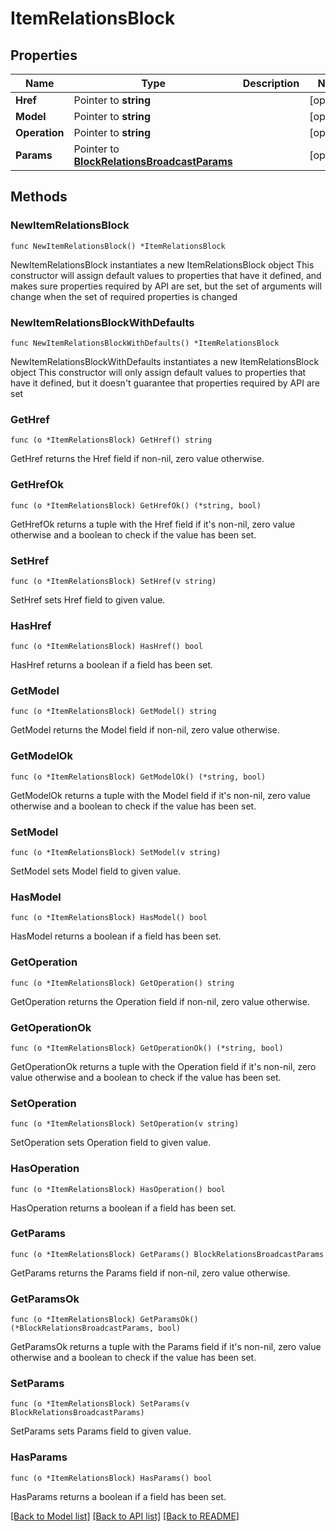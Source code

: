 # ItemRelationsBlock

## Properties

Name | Type | Description | Notes
------------ | ------------- | ------------- | -------------
**Href** | Pointer to **string** |  | [optional] 
**Model** | Pointer to **string** |  | [optional] 
**Operation** | Pointer to **string** |  | [optional] 
**Params** | Pointer to [**BlockRelationsBroadcastParams**](BlockRelationsBroadcastParams.md) |  | [optional] 

## Methods

### NewItemRelationsBlock

`func NewItemRelationsBlock() *ItemRelationsBlock`

NewItemRelationsBlock instantiates a new ItemRelationsBlock object
This constructor will assign default values to properties that have it defined,
and makes sure properties required by API are set, but the set of arguments
will change when the set of required properties is changed

### NewItemRelationsBlockWithDefaults

`func NewItemRelationsBlockWithDefaults() *ItemRelationsBlock`

NewItemRelationsBlockWithDefaults instantiates a new ItemRelationsBlock object
This constructor will only assign default values to properties that have it defined,
but it doesn't guarantee that properties required by API are set

### GetHref

`func (o *ItemRelationsBlock) GetHref() string`

GetHref returns the Href field if non-nil, zero value otherwise.

### GetHrefOk

`func (o *ItemRelationsBlock) GetHrefOk() (*string, bool)`

GetHrefOk returns a tuple with the Href field if it's non-nil, zero value otherwise
and a boolean to check if the value has been set.

### SetHref

`func (o *ItemRelationsBlock) SetHref(v string)`

SetHref sets Href field to given value.

### HasHref

`func (o *ItemRelationsBlock) HasHref() bool`

HasHref returns a boolean if a field has been set.

### GetModel

`func (o *ItemRelationsBlock) GetModel() string`

GetModel returns the Model field if non-nil, zero value otherwise.

### GetModelOk

`func (o *ItemRelationsBlock) GetModelOk() (*string, bool)`

GetModelOk returns a tuple with the Model field if it's non-nil, zero value otherwise
and a boolean to check if the value has been set.

### SetModel

`func (o *ItemRelationsBlock) SetModel(v string)`

SetModel sets Model field to given value.

### HasModel

`func (o *ItemRelationsBlock) HasModel() bool`

HasModel returns a boolean if a field has been set.

### GetOperation

`func (o *ItemRelationsBlock) GetOperation() string`

GetOperation returns the Operation field if non-nil, zero value otherwise.

### GetOperationOk

`func (o *ItemRelationsBlock) GetOperationOk() (*string, bool)`

GetOperationOk returns a tuple with the Operation field if it's non-nil, zero value otherwise
and a boolean to check if the value has been set.

### SetOperation

`func (o *ItemRelationsBlock) SetOperation(v string)`

SetOperation sets Operation field to given value.

### HasOperation

`func (o *ItemRelationsBlock) HasOperation() bool`

HasOperation returns a boolean if a field has been set.

### GetParams

`func (o *ItemRelationsBlock) GetParams() BlockRelationsBroadcastParams`

GetParams returns the Params field if non-nil, zero value otherwise.

### GetParamsOk

`func (o *ItemRelationsBlock) GetParamsOk() (*BlockRelationsBroadcastParams, bool)`

GetParamsOk returns a tuple with the Params field if it's non-nil, zero value otherwise
and a boolean to check if the value has been set.

### SetParams

`func (o *ItemRelationsBlock) SetParams(v BlockRelationsBroadcastParams)`

SetParams sets Params field to given value.

### HasParams

`func (o *ItemRelationsBlock) HasParams() bool`

HasParams returns a boolean if a field has been set.


[[Back to Model list]](../README.md#documentation-for-models) [[Back to API list]](../README.md#documentation-for-api-endpoints) [[Back to README]](../README.md)


